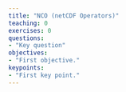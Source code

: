 ```yaml
---
title: "NCO (netCDF Operators)"
teaching: 0
exercises: 0
questions:
- "Key question"
objectives:
- "First objective."
keypoints:
- "First key point."
---
```

